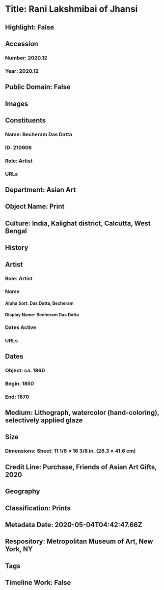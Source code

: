 # Title: Rani Lakshmibai of Jhansi
## Highlight: False
## Accession
### Number: 2020.12
### Year: 2020.12
## Public Domain: False
## Images
## Constituents
### Name: Becheram Das Datta
### ID: 210906
### Role: Artist
### URLs
## Department: Asian Art
## Object Name: Print
## Culture: India, Kalighat district, Calcutta, West Bengal
## History
## Artist
### Role: Artist
### Name
#### Alpha Sort: Das Datta, Becheram
#### Display Name: Becheram Das Datta
### Dates Active
### URLs
## Dates
### Object: ca. 1860
### Begin: 1850
### End: 1870
## Medium: Lithograph, watercolor (hand-coloring), selectively applied glaze
## Size
### Dimensions: Sheet: 11 1/8 × 16 3/8 in. (28.3 × 41.6 cm)
## Credit Line: Purchase, Friends of Asian Art Gifts, 2020
## Geography
## Classification: Prints
## Metadata Date: 2020-05-04T04:42:47.66Z
## Respository: Metropolitan Museum of Art, New York, NY
## Tags
## Timeline Work: False